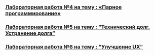 ### [Лабораторная работа №4 на тему : «Парное программирование»](https://github.com/Jambalbe/TRITPO_labs/blob/main/%D0%9B%D0%B0%D0%B1%D0%BE%D1%80%D0%B0%D1%82%D0%BE%D1%80%D0%BD%D0%B0%D1%8F%20%D1%80%D0%B0%D0%B1%D0%BE%D1%82%D0%B0%20%E2%84%964%20%D0%BD%D0%B0%20%D1%82%D0%B5%D0%BC%D1%83%20:%20%C2%AB%D0%9F%D0%B0%D1%80%D0%BD%D0%BE%D0%B5%20%D0%BF%D1%80%D0%BE%D0%B3%D1%80%D0%B0%D0%BC%D0%BC%D0%B8%D1%80%D0%BE%D0%B2%D0%B0%D0%BD%D0%B8%D0%B5%C2%BB.md)
### [Лабораторная работа №5 на тему : “Технический долг. Устранение долга”](https://github.com/Jambalbe/TRITPO_labs/blob/main/%D0%9B%D0%B0%D0%B1%D0%BE%D1%80%D0%B0%D1%82%D0%BE%D1%80%D0%BD%D0%B0%D1%8F%20%D1%80%D0%B0%D0%B1%D0%BE%D1%82%D0%B0%20%E2%84%965%20%D0%BD%D0%B0%20%D1%82%D0%B5%D0%BC%D1%83%20:%20%E2%80%9C%D0%A2%D0%B5%D1%85%D0%BD%D0%B8%D1%87%D0%B5%D1%81%D0%BA%D0%B8%D0%B9%20%D0%B4%D0%BE%D0%BB%D0%B3.%20%D0%A3%D1%81%D1%82%D1%80%D0%B0%D0%BD%D0%B5%D0%BD%D0%B8%D0%B5%20%D0%B4%D0%BE%D0%BB%D0%B3%D0%B0%E2%80%9D.md)
### [Лабораторная работа №6 на тему : “Улучшение UX”](https://github.com/Jambalbe/TRITPO_labs/blob/main/%D0%9B%D0%B0%D0%B1%D0%BE%D1%80%D0%B0%D1%82%D0%BE%D1%80%D0%BD%D0%B0%D1%8F%20%D1%80%D0%B0%D0%B1%D0%BE%D1%82%D0%B0%20%E2%84%966%20%D0%BD%D0%B0%20%D1%82%D0%B5%D0%BC%D1%83%20:%20%E2%80%9C%D0%A3%D0%BB%D1%83%D1%87%D1%88%D0%B5%D0%BD%D0%B8%D0%B5%20UX%E2%80%9D.md)
